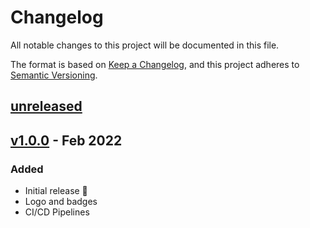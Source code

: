 # Changelog

All notable changes to this project will be documented in this file.

The format is based on [Keep a Changelog](https://keepachangelog.com/en/1.0.0/),
and this project adheres to [Semantic Versioning](https://semver.org/spec/v2.0.0.html).

## [unreleased]

## [v1.0.0] - Feb 2022

### Added

- Initial release 🎊
- Logo and badges
- CI/CD Pipelines

[unreleased]: https://github.com/ful1e5/pokemon-cursor/compare/v1.0.0...main
[v1.0.0]: https://github.com/ful1e5/pokemon-cursor/tree/v1.0.0
